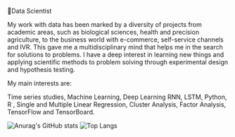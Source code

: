 🔭Data Scientist

My work with data has been marked by a diversity of projects from academic areas, such as biological sciences, health and precision agriculture, to the business world with e-commerce, self-service channels and IVR. This gave me a multidisciplinary mind that helps me in the search for solutions to problems. I have a deep interest in learning new things and applying scientific methods to problem solving through experimental design and hypothesis testing.


My main interests are:

Time series studies, 
Machine Learning, 
Deep Learning RNN, LSTM, 
Python, R , 
Single and Multiple Linear Regression, 
Cluster Analysis, 
Factor Analysis,
TensorFlow and TensorBoard.

![Anurag's GitHub stats](https://github-readme-stats.vercel.app/api?username=salasouza&show_icons=true&theme=radical)
![Top Langs](https://github-readme-stats.vercel.app/api/top-langs/?username=salasouza&layout=compact&theme=dracula)

<!--
**salasouza/salasouza** is a ✨ _special_ ✨ repository because its `README.md` (this file) appears on your GitHub profile.

Here are some ideas to get you started:

- 🔭 I’m currently working on ...
- 🌱 I’m currently learning ...
- 👯 I’m looking to collaborate on ...
- 🤔 I’m looking for help with ...
- 💬 Ask me about ...
- 📫 How to reach me: ...
- 😄 Pronouns: ...
- ⚡ Fun fact: ...
-->
